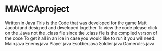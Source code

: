 # MAWCAproject
Written in Java 
This is the Code that was developed for the game Matt Jacobi and designed and developed together
To view the code please click on the .Java not the .class file since the .class file is the complied verson of the code 
To get it all in an ide in case you would like to run it you will need:
Main.java
Enemy.java
Player.java
Esoldier.java
Soldier.java
Gamerules.java

